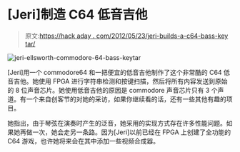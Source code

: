 # [Jeri]制造 C64 低音吉他

> 原文:[https://hack aday . com/2012/05/23/jeri-builds-a-c64-bass-key tar/](https://hackaday.com/2012/05/23/jeri-builds-a-c64-bass-keytar/)

![](../Images/57848925b58617d67e9a9433d1b25af0.png "jeri-ellsworth-commodore-64-bass-keytar")

[Jeri]用一个 commodore64 和一把便宜的低音吉他制作了这个非常酷的 C64 低音吉他。她使用 FPGA 进行字符串检测和按键扫描，然后将所有内容发送到原始的 8 位声音芯片。她使用低音吉他的原因是 commodore 声音芯片只有 3 个声道。有一个来自创客节的对她的采访，如果你继续看的话，还有一些其他有趣的项目。

她指出，由于琴弦在演奏时产生的泛音，她采用的实现方式存在许多性能问题。如果她再做一次，她会走另一条路。因为[Jeri]以前已经在 FPGA 上创建了全功能的 C64 游戏，也许她将来会在其中添加一些视频合成器。